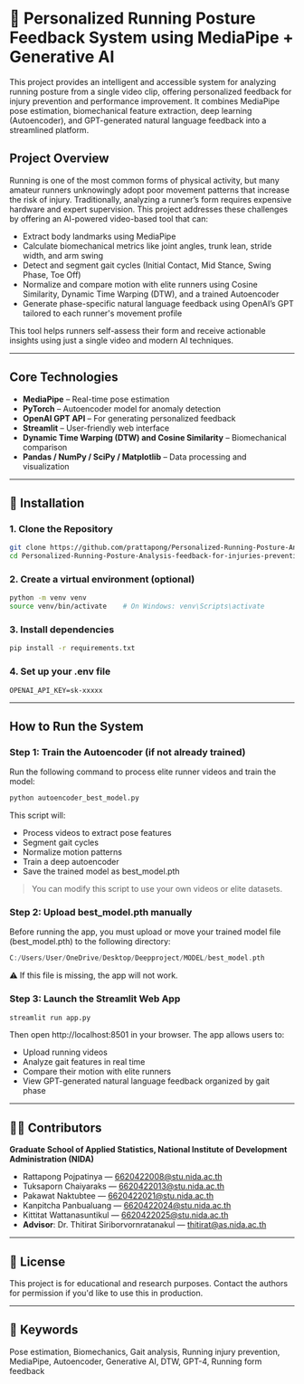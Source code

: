 
# 🏃 Personalized Running Posture Feedback System using MediaPipe + Generative AI

This project provides an intelligent and accessible system for analyzing running posture from a single video clip, offering personalized feedback for injury prevention and performance improvement. It combines MediaPipe pose estimation, biomechanical feature extraction, deep learning (Autoencoder), and GPT-generated natural language feedback into a streamlined platform.

## Project Overview

Running is one of the most common forms of physical activity, but many amateur runners unknowingly adopt poor movement patterns that increase the risk of injury. Traditionally, analyzing a runner’s form requires expensive hardware and expert supervision. This project addresses these challenges by offering an AI-powered video-based tool that can:

- Extract body landmarks using MediaPipe
- Calculate biomechanical metrics like joint angles, trunk lean, stride width, and arm swing
- Detect and segment gait cycles (Initial Contact, Mid Stance, Swing Phase, Toe Off)
- Normalize and compare motion with elite runners using Cosine Similarity, Dynamic Time Warping (DTW), and a trained Autoencoder
- Generate phase-specific natural language feedback using OpenAI’s GPT tailored to each runner's movement profile

This tool helps runners self-assess their form and receive actionable insights using just a single video and modern AI techniques.

---

## Core Technologies

- **MediaPipe** – Real-time pose estimation
- **PyTorch** – Autoencoder model for anomaly detection
- **OpenAI GPT API** – For generating personalized feedback
- **Streamlit** – User-friendly web interface
- **Dynamic Time Warping (DTW) and Cosine Similarity** – Biomechanical comparison
- **Pandas / NumPy / SciPy / Matplotlib** – Data processing and visualization

---

## 🔧 Installation

### 1. Clone the Repository

```bash
git clone https://github.com/prattapong/Personalized-Running-Posture-Analysis-feedback-for-injuries-prevention-using-MediaPipe.git
cd Personalized-Running-Posture-Analysis-feedback-for-injuries-prevention-using-MediaPipe
```

### 2. Create a virtual environment (optional)

```bash
python -m venv venv
source venv/bin/activate    # On Windows: venv\Scripts\activate
```

### 3. Install dependencies

```bash
pip install -r requirements.txt
```

### 4. Set up your .env file

```
OPENAI_API_KEY=sk-xxxxx
```

---

## How to Run the System

### Step 1: Train the Autoencoder (if not already trained)

Run the following command to process elite runner videos and train the model:

```bash
python autoencoder_best_model.py
```

This script will:
- Process videos to extract pose features
- Segment gait cycles
- Normalize motion patterns
- Train a deep autoencoder
- Save the trained model as best_model.pth

> You can modify this script to use your own videos or elite datasets.

### Step 2: Upload best_model.pth manually

Before running the app, you must upload or move your trained model file (best_model.pth) to the following directory:

```swift
C:/Users/User/OneDrive/Desktop/Deepproject/MODEL/best_model.pth
```
⚠️ If this file is missing, the app will not work.

### Step 3: Launch the Streamlit Web App

```bash
streamlit run app.py
```

Then open http://localhost:8501 in your browser.
The app allows users to:
- Upload running videos
- Analyze gait features in real time
- Compare their motion with elite runners
- View GPT-generated natural language feedback organized by gait phase

---

## 🧑‍💻 Contributors

**Graduate School of Applied Statistics, National Institute of Development Administration (NIDA)**
- Rattapong Pojpatinya — 6620422008@stu.nida.ac.th
- Tuksaporn Chaiyaraks — 6620422013@stu.nida.ac.th
- Pakawat Naktubtee — 6620422021@stu.nida.ac.th
- Kanpitcha Panbualuang — 6620422024@stu.nida.ac.th
- Kittitat Wattanasuntikul — 6620422025@stu.nida.ac.th
- **Advisor**: Dr. Thitirat Siriborvornratanakul — thitirat@as.nida.ac.th

---

## 📜 License

This project is for educational and research purposes. Contact the authors for permission if you'd like to use this in production.

---

## 🔑 Keywords
Pose estimation, Biomechanics, Gait analysis, Running injury prevention, MediaPipe, Autoencoder, Generative AI, DTW, GPT-4, Running form feedback
